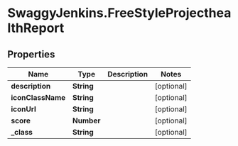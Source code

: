 # SwaggyJenkins.FreeStyleProjecthealthReport

## Properties
Name | Type | Description | Notes
------------ | ------------- | ------------- | -------------
**description** | **String** |  | [optional] 
**iconClassName** | **String** |  | [optional] 
**iconUrl** | **String** |  | [optional] 
**score** | **Number** |  | [optional] 
**_class** | **String** |  | [optional] 


